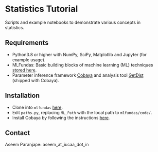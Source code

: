 # Statistics Tutorial
Scripts and example notebooks to demonstrate various concepts in statistics.

## Requirements
* Python3.8 or higher with NumPy, SciPy, Matplotlib and Jupyter (for example usage).
* MLFundas: Basic building blocks of machine learning (ML) techniques [stored here](https://github.com/a-paranjape/mlfundas).
* Parameter inference framework [Cobaya](https://cobaya.readthedocs.io/en/) and analysis tool [GetDist](https://getdist.readthedocs.io/en/) (shipped with Cobaya).

## Installation
* Clone into `mlfundas` [here](https://github.com/a-paranjape/mlfundas).
* Edit `paths.py`, replacing `ML_Path` with the local path to `mlfundas/code/`.
* Install Cobaya by following the instructions [here](https://cobaya.readthedocs.io/en/latest/installation.html).

## Contact
Aseem Paranjape: aseem_at_iucaa_dot_in